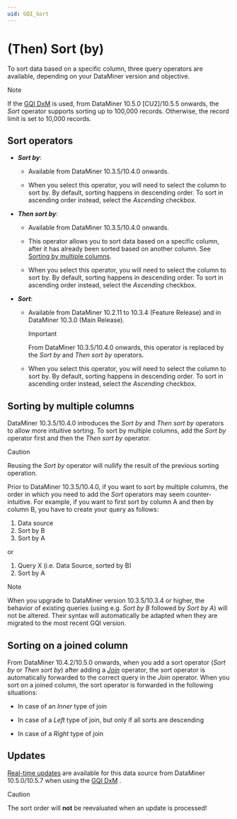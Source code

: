 ```yaml
---
uid: GQI_Sort
---
```


# (Then) Sort (by)

To sort data based on a specific column, three query operators are available, depending on your DataMiner version and objective.

> [!NOTE]
> If the [GQI DxM](xref:GQI_DxM) is used, from DataMiner 10.5.0 [CU2]/10.5.5 onwards<!--RN 42492-->, the *Sort* operator supports sorting up to 100,000 records. Otherwise, the record limit is set to 10,000 records.

## Sort operators

- ***Sort by***:

  - Available from DataMiner 10.3.5/10.4.0 onwards<!--  RN 35807 & 35834 -->.

  - When you select this operator, you will need to select the column to sort by. By default, sorting happens in descending order. To sort in ascending order instead, select the *Ascending* checkbox.

- ***Then sort by***:

  - Available from DataMiner 10.3.5/10.4.0 onwards. <!--  RN 35807 & 35834 -->

  - This operator allows you to sort data based on a specific column, after it has already been sorted based on another column. See [Sorting by multiple columns](#sorting-by-multiple-columns).

  - When you select this operator, you will need to select the column to sort by. By default, sorting happens in descending order. To sort in ascending order instead, select the *Ascending* checkbox.

- ***Sort***:

  - Available from DataMiner 10.2.11 to 10.3.4 (Feature Release) and in DataMiner 10.3.0 (Main Release).

    > [!IMPORTANT]
    > From DataMiner 10.3.5/10.4.0 onwards, this operator is replaced by the *Sort by* and *Then sort by* operators.

  - When you select this operator, you will need to select the column to sort by. By default, sorting happens in descending order. To sort in ascending order instead, select the *Ascending* checkbox.

## Sorting by multiple columns

DataMiner 10.3.5/10.4.0 introduces the *Sort by* and *Then sort by* operators to allow more intuitive sorting. To sort by multiple columns, add the *Sort by* operator first and then the *Then sort by* operator.

> [!CAUTION]
> Reusing the *Sort by* operator will nullify the result of the previous sorting operation.

Prior to DataMiner 10.3.5/10.4.0, if you want to sort by multiple columns, the order in which you need to add the *Sort* operators may seem counter-intuitive. For example, if you want to first sort by column A and then by column B, you have to create your query as follows:

1. Data source
1. Sort by B
1. Sort by A

or

1. Query X (i.e. Data Source, sorted by B)
1. Sort by A

> [!NOTE]
> When you upgrade to DataMiner version 10.3.5/10.3.4 or higher, the behavior of existing queries (using e.g. *Sort by B* followed by *Sort by A*) will not be altered. Their syntax will automatically be adapted when they are migrated to the most recent GQI version.

## Sorting on a joined column

From DataMiner 10.4.2/10.5.0 onwards<!--RN 38150-->, when you add a sort operator (*Sort by* or *Then sort by*) after adding a [*Join*](xref:GQI_Join) operator, the sort operator is automatically forwarded to the correct query in the *Join* operator. When you sort on a joined column, the sort operator is forwarded in the following situations:

- In case of an *Inner* type of join

- In case of a *Left* type of join, but only if all sorts are descending

- In case of a *Right* type of join

## Updates

[Real-time updates](xref:Query_updates) are available for this data source from DataMiner 10.5.0/10.5.7 when using the [GQI DxM](xref:GQI_DxM) <!-- RN 42941 -->. 

> [!CAUTION]
> The sort order will **not** be reevaluated when an update is processed!